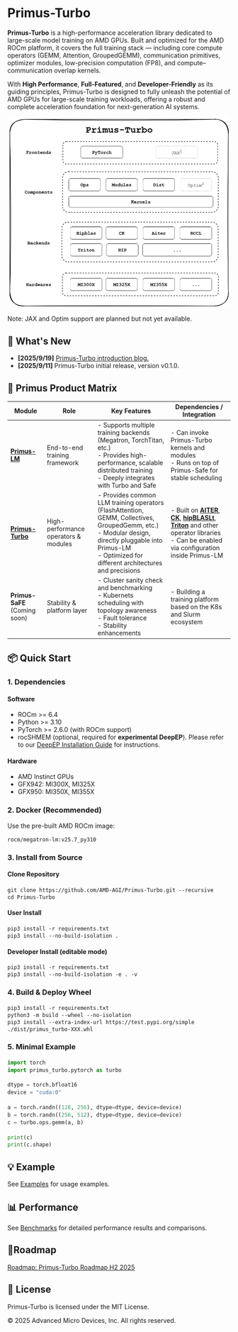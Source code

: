 # Primus-Turbo
**Primus-Turbo** is a high-performance acceleration library dedicated to large-scale model training on AMD GPUs. Built and optimized for the AMD ROCm platform, it covers the full training stack — including core compute operators (GEMM, Attention, GroupedGEMM), communication primitives, optimizer modules, low-precision computation (FP8), and compute–communication overlap kernels.

With **High Performance**, **Full-Featured**, and **Developer-Friendly** as its guiding principles, Primus-Turbo is designed to fully unleash the potential of AMD GPUs for large-scale training workloads, offering a robust and complete acceleration foundation for next-generation AI systems.

<p align="center">
  <img src="docs/images/Primus-Turbo-Architecture.png" width="500"/>
</p>
Note: JAX and Optim support are planned but not yet available.

## 🚀 What's New
- **[2025/9/19]** [Primus-Turbo introduction blog.](https://rocm.blogs.amd.com/software-tools-optimization/primus-large-models/README.html)
- **[2025/9/11]** Primus-Turbo initial release, version v0.1.0.

## 🧩 Primus Product Matrix

|    Module      | Role | Key Features | Dependencies / Integration  |
|----------------|------|--------------|-----------------------------|
| [**Primus-LM**](https://github.com/AMD-AGI/Primus)         | End-to-end training framework | - Supports multiple training backends (Megatron, TorchTitan, etc.)<br>- Provides high-performance, scalable distributed training<br>- Deeply integrates with Turbo and Safe | - Can invoke Primus-Turbo kernels and modules<br>- Runs on top of Primus-Safe for stable scheduling |
| [**Primus-Turbo**](https://github.com/AMD-AGI/Primus-Turbo)         | High-performance operators & modules | - Provides common LLM training operators (FlashAttention, GEMM, Collectives, GroupedGemm, etc.)<br>- Modular design, directly pluggable into Primus-LM<br>- Optimized for different architectures and precisions | - Built on [**AITER**](https://github.com/ROCm/aiter), [**CK**](https://github.com/ROCm/composable_kernel), [**hipBLASLt**](https://github.com/ROCm/hipBLASLt), [**Triton**](https://github.com/ROCm/triton)  and other operator libraries<br>- Can be enabled via configuration inside Primus-LM |
| **Primus-SaFE** (Coming soon)         | Stability & platform layer | - Cluster sanity check and benchmarking<br>- Kubernets scheduling with topology awareness<br>- Fault tolerance<br>- Stability enhancements | - Building a training platform based on the K8s and Slurm ecosystem |


## 📦 Quick Start

### 1. Dependencies
#### Software
- ROCm >= 6.4
- Python >= 3.10
- PyTorch >= 2.6.0 (with ROCm support)
- rocSHMEM (optional, required for **experimental DeepEP**). Please refer to our [DeepEP Installation Guide](primus_turbo/pytorch/deep_ep/README.md) for instructions.



#### Hardware
- AMD Instinct GPUs
- GFX942: MI300X, MI325X
- GFX950: MI350X, MI355X

### 2. Docker (Recommended)
Use the pre-built AMD ROCm image:
```
rocm/megatron-lm:v25.7_py310
```

### 3. Install from Source
#### Clone Repository
```
git clone https://github.com/AMD-AGI/Primus-Turbo.git --recursive
cd Primus-Turbo
```

#### User Install
```
pip3 install -r requirements.txt
pip3 install --no-build-isolation .
```

#### Developer Install (editable mode)
```
pip3 install -r requirements.txt
pip3 install --no-build-isolation -e . -v
```

### 4. Build & Deploy Wheel
```
pip3 install -r requirements.txt
python3 -m build --wheel --no-isolation
pip3 install --extra-index-url https://test.pypi.org/simple ./dist/primus_turbo-XXX.whl
```

### 5. Minimal Example
```python
import torch
import primus_turbo.pytorch as turbo

dtype = torch.bfloat16
device = "cuda:0"

a = torch.randn((128, 256), dtype=dtype, device=device)
b = torch.randn((256, 512), dtype=dtype, device=device)
c = turbo.ops.gemm(a, b)

print(c)
print(c.shape)
```

## 💡 Example
See [Examples](./docs/examples.md) for usage examples.


## 📊 Performance
See [Benchmarks](./benchmark/README.md) for detailed performance results and comparisons.

## 📍Roadmap
[Roadmap: Primus-Turbo Roadmap H2 2025](https://github.com/AMD-AGI/Primus-Turbo/issues/101)

## 📜 License

Primus-Turbo is licensed under the MIT License.

© 2025 Advanced Micro Devices, Inc. All rights reserved.
